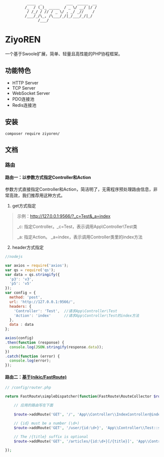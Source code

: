 ```shell
          ____  _           ___  _____  __
         /_  / (_)_ _____  / _ \/ __/ |/ /
          / /_/ / // / _ \/ , _/ _//    / 
         /___/_/\_, /\___/_/|_/___/_/|_/  
               /___/      
```

# ZiyoREN

一个基于Swoole扩展，简单、轻量且高性能的PHP协程框架。

## 功能特色
* HTTP Server
* TCP Server
* WebSocket Server
* PDO连接池
* Redis连接池

## 安装
```shell
composer require ziyoren/
```

## 文档

### 路由
#### 路由一：以参数方式指定Controller和Action
参数方式直接指定Controller和Action，简洁明了，无需程序预处理路由信息，非常高效，我们推荐用这种方式。

1. get方式指定
> 示例：http://127.0.0.1:9566/?_c=Test&_a=index
> 
> _c: 指定Controller。_c=Test，表示调用App\Controller\Test类
> 
> _a: 指定Action。 _a=index，表示调用Controller类里的index方法

2. header方式指定

```js
//nodejs

var axios = require('axios');
var qs = require('qs');
var data = qs.stringify({
  'p3': 'v3',
  'p5': 'v5' 
});
var config = {
  method: 'post',
  url: 'http://127.0.0.1:9566/',
  headers: { 
    'Controller': 'Test',  //请求App\Controller\Test
    'Action': 'index'      //请求App\Controller\Test的index方法
  },
  data : data
};

axios(config)
.then(function (response) {
  console.log(JSON.stringify(response.data));
})
.catch(function (error) {
  console.log(error);
});
```


#### 路由二：[基于(nikic/FastRoute)](https://github.com/nikic/FastRoute)
```php
// /config/router.php

return FastRoute\simpleDispatcher(function(FastRoute\RouteCollector $route) {

    // 应用的路由写在下面
    
    $route->addRoute('GET', '/', 'App\\Controller\\IndexController@index');

    // {id} must be a number (\d+)
    $route->addRoute('GET', '/user/{id:\d+}', 'App\\Controller\\Test::sunline');
    
    // The /{title} suffix is optional
    $route->addRoute('GET', '/articles/{id:\d+}[/{title}]', 'App\\Controller\\Test::sunline');

});

```
